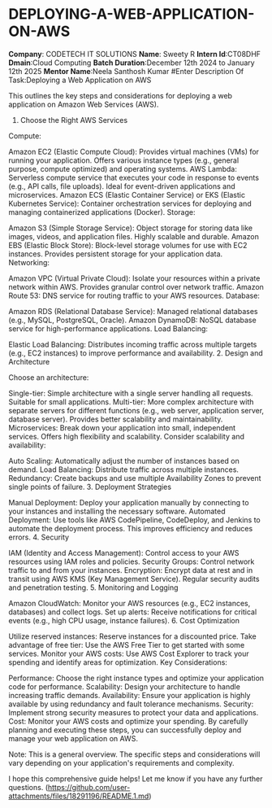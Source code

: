 # DEPLOYING-A-WEB-APPLICATION-ON-AWS
**Company**: CODETECH IT SOLUTIONS
**Name**: Sweety R
**Intern Id**:CT08DHF
**Dmain**:Cloud Computing
**Batch Duration**:December 12th 2024 to January 12th 2025
**Mentor Name**:Neela Santhosh Kumar
#Enter Description Of Task:Deploying a Web Application on AWS

This outlines the key steps and considerations for deploying a web application on Amazon Web Services (AWS).

1. Choose the Right AWS Services

Compute:

Amazon EC2 (Elastic Compute Cloud): Provides virtual machines (VMs) for running your application. Offers various instance types (e.g., general purpose, compute optimized) and operating systems.
AWS Lambda: Serverless compute service that executes your code in response to events (e.g., API calls, file uploads). Ideal for event-driven applications and microservices.
Amazon ECS (Elastic Container Service) or EKS (Elastic Kubernetes Service): Container orchestration services for deploying and managing containerized applications (Docker).
Storage:

Amazon S3 (Simple Storage Service): Object storage for storing data like images, videos, and application files. Highly scalable and durable.
Amazon EBS (Elastic Block Store): Block-level storage volumes for use with EC2 instances. Provides persistent storage for your application data.
Networking:

Amazon VPC (Virtual Private Cloud): Isolate your resources within a private network within AWS. Provides granular control over network traffic.
Amazon Route 53: DNS service for routing traffic to your AWS resources.
Database:

Amazon RDS (Relational Database Service): Managed relational databases (e.g., MySQL, PostgreSQL, Oracle).
Amazon DynamoDB: NoSQL database service for high-performance applications.
Load Balancing:

Elastic Load Balancing: Distributes incoming traffic across multiple targets (e.g., EC2 instances) to improve performance and availability.
2. Design and Architecture

Choose an architecture:

Single-tier: Simple architecture with a single server handling all requests. Suitable for small applications.
Multi-tier: More complex architecture with separate servers for different functions (e.g., web server, application server, database server). Provides better scalability and maintainability.
Microservices: Break down your application into small, independent services. Offers high flexibility and scalability.
Consider scalability and availability:

Auto Scaling: Automatically adjust the number of instances based on demand.
Load Balancing: Distribute traffic across multiple instances.
Redundancy: Create backups and use multiple Availability Zones to prevent single points of failure.
3. Deployment Strategies

Manual Deployment: Deploy your application manually by connecting to your instances and installing the necessary software.
Automated Deployment: Use tools like AWS CodePipeline, CodeDeploy, and Jenkins to automate the deployment process. This improves efficiency and reduces errors.
4. Security

IAM (Identity and Access Management): Control access to your AWS resources using IAM roles and policies.
Security Groups: Control network traffic to and from your instances.
Encryption: Encrypt data at rest and in transit using AWS KMS (Key Management Service).
Regular security audits and penetration testing.
5. Monitoring and Logging

Amazon CloudWatch: Monitor your AWS resources (e.g., EC2 instances, databases) and collect logs.
Set up alerts: Receive notifications for critical events (e.g., high CPU usage, instance failures).
6. Cost Optimization

Utilize reserved instances: Reserve instances for a discounted price.
Take advantage of free tier: Use the AWS Free Tier to get started with some services.
Monitor your AWS costs: Use AWS Cost Explorer to track your spending and identify areas for optimization.
Key Considerations:

Performance: Choose the right instance types and optimize your application code for performance.
Scalability: Design your architecture to handle increasing traffic demands.
Availability: Ensure your application is highly available by using redundancy and fault tolerance mechanisms.
Security: Implement strong security measures to protect your data and applications.
Cost: Monitor your AWS costs and optimize your spending.
By carefully planning and executing these steps, you can successfully deploy and manage your web application on AWS.

Note: This is a general overview. The specific steps and considerations will vary depending on your application's requirements and complexity.

I hope this comprehensive guide helps! Let me know if you have any further questions.
(https://github.com/user-attachments/files/18291196/README.1.md)

